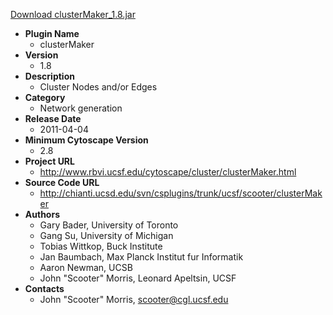 <a href="clusterMaker_1.8.jar">Download clusterMaker_1.8.jar</a>

* __Plugin Name__
  * clusterMaker
* __Version__
  * 1.8
* __Description__
  * Cluster Nodes and/or Edges
* __Category__
  * Network generation
* __Release Date__
  * 2011-04-04
* __Minimum Cytoscape Version__
  * 2.8
* __Project URL__
  * http://www.rbvi.ucsf.edu/cytoscape/cluster/clusterMaker.html
* __Source Code URL__
  * http://chianti.ucsd.edu/svn/csplugins/trunk/ucsf/scooter/clusterMaker
* __Authors__
  * Gary Bader, University of Toronto
  * Gang Su, University of Michigan
  * Tobias Wittkop, Buck Institute
  * Jan Baumbach, Max Planck Institut fur Informatik
  * Aaron Newman, UCSB
  * John "Scooter" Morris, Leonard Apeltsin, UCSF
* __Contacts__
  * John \"Scooter\" Morris, scooter@cgl.ucsf.edu

